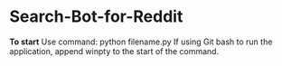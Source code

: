 # Search-Bot-for-Reddit
**To start**
Use command: python filename.py
If using Git bash to run the application, append winpty to the start of the command.
